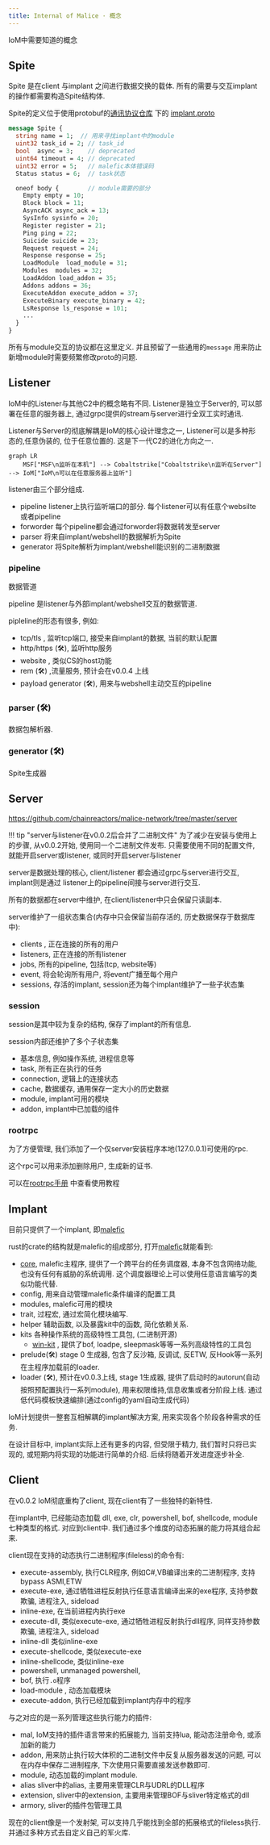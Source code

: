 ```yaml
---
title: Internal of Malice · 概念
---
```


IoM中需要知道的概念

## Spite

Spite 是在client 与implant 之间进行数据交换的载体. 所有的需要与交互implant的操作都需要构造Spite结构体.

Spite的定义位于使用protobuf的[通讯协议仓库](https://github.com/chainreactors/proto) 下的 [implant.proto](https://github.com/chainreactors/proto/blob/master/implant/implantpb/implant.proto)

```protobuf
message Spite {
  string name = 1;  // 用来寻找implant中的module
  uint32 task_id = 2; // task_id
  bool  async = 3;    // deprecated
  uint64 timeout = 4; // deprecated
  uint32 error = 5;   // malefic本体错误码
  Status status = 6;  // task状态

  oneof body {        // module需要的部分
    Empty empty = 10;  
    Block block = 11;
    AsyncACK async_ack = 13;
    SysInfo sysinfo = 20;
    Register register = 21;
    Ping ping = 22;
    Suicide suicide = 23;
    Request request = 24;
    Response response = 25;
    LoadModule  load_module = 31;
    Modules  modules = 32;
    LoadAddon load_addon = 35;
    Addons addons = 36;
    ExecuteAddon execute_addon = 37;
    ExecuteBinary execute_binary = 42;
    LsResponse ls_response = 101;
	...
  }
}
```

所有与module交互的协议都在这里定义. 并且预留了一些通用的`message` 用来防止新增module时需要频繁修改proto的问题. 

## Listener

IoM中的Listener与其他C2中的概念略有不同. Listener是独立于Server的, 可以部署在任意的服务器上, 通过grpc提供的stream与server进行全双工实时通讯. 

Listener与Server的彻底解耦是IoM的核心设计理念之一, Listener可以是多种形态的,任意伪装的, 位于任意位置的. 这是下一代C2的进化方向之一.

```mermaid
graph LR
	MSF["MSF\n监听在本机"] --> Cobaltstrike["Cobaltstrike\n监听在Server"] --> IoM["IoM\n可以在任意服务器上监听"]
```

listener由三个部分组成. 

- pipeline listener上执行监听端口的部分.  每个listener可以有任意个websilte或者pipeline
- forworder 每个pipeline都会通过forworder将数据转发至server
- parser 将来自implant/webshell的数据解析为Spite
- generator 将Spite解析为implant/webshell能识别的二进制数据
### pipeline

数据管道

pipeline 是listener与外部implant/webshell交互的数据管道. 

pipleline的形态有很多, 例如:

* tcp/tls  , 监听tcp端口, 接受来自implant的数据, 当前的默认配置
* http/https (🛠️), 监听http服务
* website , 类似CS的host功能
* rem (🛠️) ,流量服务, 预计会在v0.0.4 上线
* payload generator (🛠️), 用来与webshell主动交互的pipeline

### parser (🛠️)

数据包解析器. 

### generator (🛠️)

Spite生成器

## Server

https://github.com/chainreactors/malice-network/tree/master/server

!!! tip "server与listener在v0.0.2后合并了二进制文件"
	为了减少在安装与使用上的步骤, 从v0.0.2开始, 使用同一个二进制文件发布. 只需要使用不同的配置文件, 就能开启server或listener, 或同时开启server与listener

server是数据处理的核心, client/listener 都会通过grpc与server进行交互, implant则是通过 listener上的pipeline间接与server进行交互.

所有的数据都在server中维护, 在client/listener中只会保留只读副本.  


server维护了一组状态集合(内存中只会保留当前存活的, 历史数据保存于数据库中):

* clients , 正在连接的所有的用户
* listeners, 正在连接的所有listener
* jobs, 所有的pipeline, 包括(tcp, website等)
* event, 将会轮询所有用户, 将event广播至每个用户
* sessions, 存活的implant, session还为每个implant维护了一些子状态集

### session

session是其中较为复杂的结构, 保存了implant的所有信息. 

session内部还维护了多个子状态集

* 基本信息, 例如操作系统, 进程信息等
* task, 所有正在执行的任务
* connection, 逻辑上的连接状态
* cache, 数据缓存, 通用保存一定大小的历史数据
* module, implant可用的模块
* addon, implant中已加载的组件

### rootrpc

为了方便管理, 我们添加了一个仅server安装程序本地(127.0.0.1)可使用的rpc. 

这个rpc可以用来添加删除用户, 生成新的证书. 

可以在[rootrpc手册](manual/deploy#ROOTRPC) 中查看使用教程

## Implant

目前只提供了一个implant, 即[malefic](https://github.com/chainreactors/malefic)

rust的crate的结构就是malefic的组成部分, 打开[malefic](https://github.com/chainreactors/malefic)就能看到:

- [core](https://github.com/chainreactors/malefic/tree/master/malefic), malefic主程序, 提供了一个跨平台的任务调度器, 本身不包含网络功能, 也没有任何有威胁的系统调用. 这个调度器理论上可以使用任意语言编写的类似功能代替. 
- config, 用来自动管理malefic条件编译的配置工具
- modules, malefic可用的模块
- trait, 过程宏, 通过宏简化模块编写.
- helper 辅助函数, 以及暴露kit中的函数, 简化依赖关系.  
- kits 各种操作系统的高级特性工具包, (二进制开源)
	- [win-kit](https://chainreactors.github.io/wiki/IoM/manual/implant_win_kit/) , 提供了bof, loadpe, sleepmask等等一系列高级特性的工具包
- prelude(🛠️) stage 0 生成器, 包含了反沙箱, 反调试, 反ETW, 反Hook等一系列在主程序加载前的loader. 
- loader (🛠️), 预计在v0.0.3上线, stage 1生成器, 提供了启动时的autorun(自动按照预配置执行一系列module), 用来权限维持,信息收集或者分阶段上线. 通过低代码模板快速编排(通过config的yaml自动生成代码)

IoM计划提供一整套互相解耦的implant解决方案, 用来实现各个阶段各种需求的任务. 


在设计目标中, implant实际上还有更多的内容, 但受限于精力, 我们暂时只将已实现的, 或短期内将实现的功能进行简单的介绍. 后续将随着开发进度逐步补全. 



## Client

在v0.0.2 IoM彻底重构了client, 现在client有了一些独特的新特性.

在implant中, 已经能动态加载 dll, exe, clr, powershell, bof, shellcode, module七种类型的格式. 对应到client中. 我们通过多个维度的动态拓展的能力将其组合起来. 

client现在支持的动态执行二进制程序(fileless)的命令有:

- execute-assembly, 执行CLR程序, 例如C#,VB编译出来的二进制程序, 支持bypass ASMI,ETW
- execute-exe, 通过牺牲进程反射执行任意语言编译出来的exe程序, 支持参数欺骗, 进程注入, sideload
- inline-exe, 在当前进程内执行exe
- execute-dll, 类似execute-exe, 通过牺牲进程反射执行dll程序, 同样支持参数欺骗, 进程注入, sideload
- inline-dll 类似inline-exe
- execute-shellcode, 类似execute-exe
- inline-shellcode, 类似inline-exe
- powershell, unmanaged powershell, 
- bof, 执行`.o`程序
- load-module , 动态加载模块
- execute-addon, 执行已经加载到implant内存中的程序

与之对应的是一系列管理这些执行能力的插件:

- mal, IoM支持的插件语言带来的拓展能力, 当前支持lua, 能动态注册命令, 或添加新的能力
- addon, 用来防止执行较大体积的二进制文件中反复从服务器发送的问题, 可以在内存中保存二进制程序, 下次使用只需要直接发送参数即可. 
- module, 动态加载的implant module. 
- alias sliver中的alias, 主要用来管理CLR与UDRL的DLL程序
- extension, sliver中的extension, 主要用来管理BOF与sliver特定格式的dll
- armory, sliver的插件包管理工具

现在的client像是一个发射架, 可以支持几乎能找到全部的拓展格式的fileless执行.  并通过多种方式去自定义自己的军火库.





